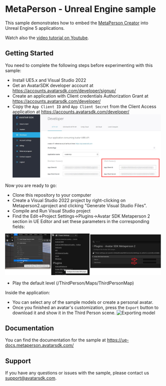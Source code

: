 # MetaPerson - Unreal Engine sample
This sample demonstrates how to embed the [MetaPerson Creator](https://metaperson.avatarsdk.com/) into Unreal Engine 5 applications.

Watch also the [video tutorial on Youtube](https://www.youtube.com/watch?v=LslWA6CcWMs&ab_channel=AvatarSDK).

## Getting Started
You need to complete the following steps before experimenting with this sample:

* Install UE5.x and Visual Studio 2022
* Get an AvatarSDK developer account at https://accounts.avatarsdk.com/developer/signup/
* Create an application with Client credentials Authorization Grant at https://accounts.avatarsdk.com/developer/
* Copy the `App Client ID` and `App Client Secret` from the Client Access application at https://accounts.avatarsdk.com/developer/
![App Client Credentials](./Images/credentials.JPG "App Client Credentials")

Now you are ready to go: 
* Clone this repository to your computer
* Create a Visual Studio 2022 project by right-clicking on Metaperson2.uproject and clicking "Generate Visual Studio Files".
* Compile and Run Visual Studio project
* Find the Edit->Project Settings->Plugins->Avatar SDK Metaperson 2 section in UE Editor and set these parameters in the corresponding fields:

![Credentials](./Images/credentials.png)

* Play the default level (/ThirdPerson/Maps/ThirdPersonMap)

Inside the application:
* You can select any of the sample models or create a personal avatar.
* Once you finished an avatar's customization, press the `Export` button to download it and show it in the Third Person scene.
![Exporting model](./Images/exporting_model.gif "Exporting model")

## Documentation
You can find the documentation for the sample at https://ue-docs.metaperson.avatarsdk.com/

## Support
If you have any questions or issues with the sample, please contact us <support@avatarsdk.com>.
